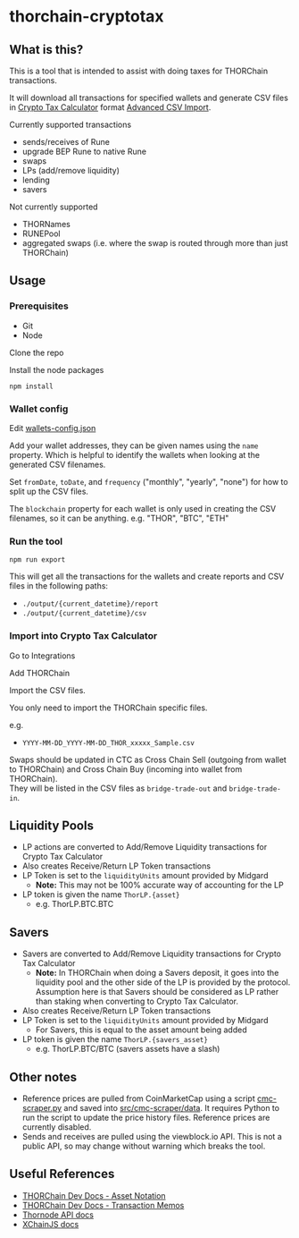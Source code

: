 # thorchain-cryptotax

## What is this?

This is a tool that is intended to assist with doing taxes for THORChain transactions.

It will download all transactions for specified wallets and generate CSV files in
[Crypto Tax Calculator](https://cryptotaxcalculator.io) format [Advanced CSV Import](https://help.cryptotaxcalculator.io/en/articles/5777675-advanced-custom-csv-import).

Currently supported transactions

- sends/receives of Rune
- upgrade BEP Rune to native Rune
- swaps
- LPs (add/remove liquidity)
- lending
- savers

Not currently supported
- THORNames
- RUNEPool
- aggregated swaps (i.e. where the swap is routed through more than just THORChain)

## Usage

### Prerequisites

- Git
- Node

Clone the repo

Install the node packages

`npm install`

### Wallet config

Edit [wallets-config.json](wallets-config.json)

Add your wallet addresses, they can be given names using the `name` property.
Which is helpful to identify the wallets when looking at the generated CSV filenames.

Set `fromDate`, `toDate`, and `frequency` ("monthly", "yearly", "none") for how to split up the CSV files.

The `blockchain` property for each wallet is only used in creating the CSV filenames, so it can be anything.
e.g. "THOR", "BTC", "ETH"

### Run the tool

`npm run export`

This will get all the transactions for the wallets and create reports and CSV files in the following paths:

- `./output/{current_datetime}/report`
- `./output/{current_datetime}/csv`

### Import into Crypto Tax Calculator

Go to Integrations

Add THORChain

Import the CSV files.

You only need to import the THORChain specific files.

e.g.
- `YYYY-MM-DD_YYYY-MM-DD_THOR_xxxxx_Sample.csv`

Swaps should be updated in CTC as Cross Chain Sell (outgoing from wallet to THORChain) and Cross Chain Buy (incoming into wallet from THORChain).<br>
They will be listed in the CSV files as `bridge-trade-out` and `bridge-trade-in`.

## Liquidity Pools

- LP actions are converted to Add/Remove Liquidity transactions for Crypto Tax Calculator
- Also creates Receive/Return LP Token transactions
- LP Token is set to the `liquidityUnits` amount provided by Midgard
  - **Note:** This may not be 100% accurate way of accounting for the LP
- LP token is given the name `ThorLP.{asset}`
  - e.g. ThorLP.BTC.BTC

## Savers

- Savers are converted to Add/Remove Liquidity transactions for Crypto Tax Calculator
  - **Note:** In THORChain when doing a Savers deposit, it goes into the liquidity pool
    and the other side of the LP is provided by the protocol.
    Assumption here is that Savers should be considered as LP rather than staking when
    converting to Crypto Tax Calculator.
- Also creates Receive/Return LP Token transactions
- LP Token is set to the `liquidityUnits` amount provided by Midgard
  - For Savers, this is equal to the asset amount being added
- LP token is given the name `ThorLP.{savers_asset}`
  - e.g. ThorLP.BTC/BTC (savers assets have a slash)

## Other notes

- Reference prices are pulled from CoinMarketCap using a script [cmc-scraper.py](./src/cmc-scraper/cmc-scraper.py)
  and saved into [src/cmc-scraper/data](./src/cmc-scraper/data).
  It requires Python to run the script to update the price history files.
  Reference prices are currently disabled.
- Sends and receives are pulled using the viewblock.io API.
  This is not a public API, so may change without warning which breaks the tool.

## Useful References

- [THORChain Dev Docs - Asset Notation](https://dev.thorchain.org/concepts/asset-notation.html)
- [THORChain Dev Docs - Transaction Memos](https://dev.thorchain.org/concepts/memos.html)
- [Thornode API docs](https://thornode.ninerealms.com/thorchain/doc)
- [XChainJS docs](https://docs.xchainjs.org)

